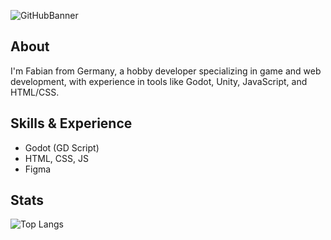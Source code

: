 ![GitHubBanner](https://github.com/user-attachments/assets/2162c71a-274b-46e2-807a-9cfdbbf386dc)

## About
I'm Fabian from Germany, a hobby developer specializing in game and web development, with experience in tools like Godot, Unity, JavaScript, and HTML/CSS.

## Skills & Experience
* Godot (GD Script)
* HTML, CSS, JS
* Figma

## Stats
![Top Langs](https://github-readme-stats.vercel.app/api/top-langs/?username=FabiDev08&theme=graywhite)
